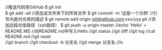 //推送代码至GitHub
$ git init        
$ git add -all                                      //添加该文件夹下的所有文件
$ git commit -m ‘这是一个示例’                       //引号内是对仓库的描述
$ git remote add origin git@github.com:xxx/yyy.git  //添加远程仓库路径（ssh路径）
$ git push -u origin master
//echo 'Hello' > READNE.MD //向README.md中写入Hello
//git status
//git diff
//git log
//cat READNE.md
//git reset  
//git branch
//git checkout -b 分支名
//git merge 分支名
//ls